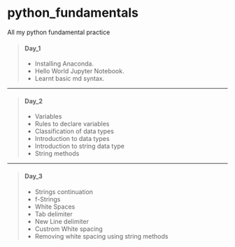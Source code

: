 # python_fundamentals
All my python fundamental practice

> #### Day_1 
>- Installing Anaconda.
>- Hello World Jupyter Notebook.
>- Learnt basic md syntax.

---
> #### Day_2
>- Variables
>- Rules to declare variables
>- Classification of data types
>- Introduction to data types
>- Introduction to string data type
>- String methods

---
> #### Day_3
>- Strings continuation
>- f-Strings
>- White Spaces
>- Tab delimiter
>- New Line delimiter
>- Custrom White spacing
>- Removing white spacing using string methods
